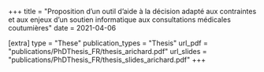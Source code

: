 +++
title = "Proposition d’un outil d’aide à la décision adapté aux contraintes et aux enjeux d’un soutien informatique aux consultations médicales coutumières"
date = 2021-04-06

[extra]
type = "These"
publication_types = "Thesis"
url_pdf = "publications/PhDThesis_FR/thesis_arichard.pdf"
url_slides = "publications/PhDThesis_FR/thesis_slides_arichard.pdf"
+++
